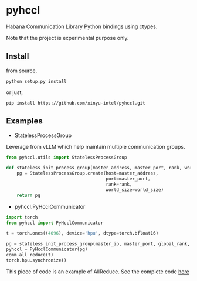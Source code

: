 # pyhccl

Habana Communication Library Python bindings using ctypes.

Note that the project is experimental purpose only.


## Install

from source,

```
python setup.py install
```

or just,

```
pip install https://github.com/xinyu-intel/pyhccl.git
```

## Examples

* StatelessProcessGroup

Leverage from vLLM which help maintain multiple communication groups.

```python
from pyhccl.utils import StatelessProcessGroup

def stateless_init_process_group(master_address, master_port, rank, world_size):
    pg = StatelessProcessGroup.create(host=master_address,
                                      port=master_port,
                                      rank=rank,
                                      world_size=world_size)
    return pg

```

* pyhccl.PyHcclCommunicator

```python
import torch
from pyhccl import PyHcclCommunicator

t = torch.ones((4096), device='hpu', dtype=torch.bfloat16)

pg = stateless_init_process_group(master_ip, master_port, global_rank, nproc_per_node * node_size)
pyhccl = PyHcclCommunicator(pg)
comm.all_reduce(t)
torch.hpu.synchronize()
```

This piece of code is an example of AllReduce. See the complete code [here](https://github.com/xinyu-intel/pyhccl/blob/main/examples/allreduce.py)
